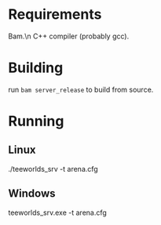 # Requirements
Bam.\n
C++ compiler (probably gcc).

# Building
run `bam server_release` to build from source.

# Running
## Linux
./teeworlds_srv -t arena.cfg
## Windows
teeworlds_srv.exe -t arena.cfg
